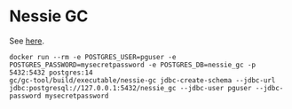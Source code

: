 # Nessie GC

See [here](../site/docs/features/gc-internals.md).


```shell
docker run --rm -e POSTGRES_USER=pguser -e POSTGRES_PASSWORD=mysecretpassword -e POSTGRES_DB=nessie_gc -p 5432:5432 postgres:14
gc/gc-tool/build/executable/nessie-gc jdbc-create-schema --jdbc-url jdbc:postgresql://127.0.0.1:5432/nessie_gc --jdbc-user pguser --jdbc-password mysecretpassword
```
